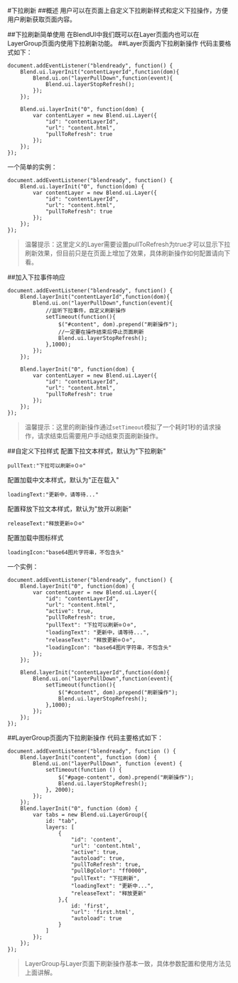 #下拉刷新
##概述
用户可以在页面上自定义下拉刷新样式和定义下拉操作，方便用户刷新获取页面内容。

##下拉刷新简单使用
在BlendUI中我们既可以在Layer页面内也可以在LayerGroup页面内使用下拉刷新功能。
##Layer页面内下拉刷新操作
代码主要格式如下：
<pre><code>document.addEventListener("blendready", function() {
    Blend.ui.layerInit("contentLayerId",function(dom){
        Blend.ui.on("layerPullDown",function(event){
            Blend.ui.layerStopRefresh();
        });
    });

    Blend.ui.layerInit("0", function(dom) {
        var contentLayer = new Blend.ui.Layer({
            "id": "contentLayerId",
            "url": "content.html",
            "pullToRefresh": true
        });
    });
});</code></pre>

一个简单的实例：
<pre><code>document.addEventListener("blendready", function() {
    Blend.ui.layerInit("0", function(dom) {
        var contentLayer = new Blend.ui.Layer({
            "id": "contentLayerId",
            "url": "content.html",
            "pullToRefresh": true
        });
    });
});</code></pre>

> 温馨提示：这里定义的Layer需要设置pullToRefresh为true才可以显示下拉刷新效果，但目前只是在页面上增加了效果，具体刷新操作如何配置请向下看。


##加入下拉事件响应
<pre><code>document.addEventListener("blendready", function() {
    Blend.layerInit("contentLayerId",function(dom){
        Blend.ui.on("layerPullDown",function(event){
            //监听下拉事件，自定义刷新操作
            setTimeout(function(){
                $("#content", dom).prepend("刷新操作");
                //一定要在操作结束后停止页面刷新
                Blend.ui.layerStopRefresh();
            },1000);
        });
    });

    Blend.layerInit("0", function(dom) {
        var contentLayer = new Blend.ui.Layer({
            "id": "contentLayerId",
            "url": "content.html",
            "pullToRefresh": true
        });
    });
});</code></pre>

> 温馨提示：这里的刷新操作通过`setTimeout`模拟了一个耗时1秒的请求操作，请求结束后需要用户手动结束页面刷新操作。


##自定义下拉样式
配置下拉文本样式，默认为"下拉刷新"
<pre><code>pullText:"下拉可以刷新⊙０⊙"</code></pre>
配置加载中文本样式，默认为"正在载入"
<pre><code>loadingText:"更新中，请等待..."</code></pre>
配置释放下拉文本样式，默认为"放开以刷新"
<pre><code>releaseText:"释放更新⊙０⊙"</code></pre>
配置加载中图标样式
<pre><code>loadingIcon:"base64图片字符串，不包含头"</code></pre>

一个实例：
<pre><code>document.addEventListener("blendready", function() {
    Blend.layerInit("0", function(dom) {
        var contentLayer = new Blend.ui.Layer({
            "id": "contentLayerId",
            "url": "content.html",
            "active": true,
            "pullToRefresh": true,
            "pullText": "下拉可以刷新⊙０⊙",
            "loadingText": "更新中，请等待...",
            "releaseText": "释放更新⊙０⊙",
            "loadingIcon": "base64图片字符串，不包含头"
        });
    });

    Blend.layerInit("contentLayerId",function(dom){
        Blend.ui.on("layerPullDown",function(event){
            setTimeout(function(){
                $("#content", dom).prepend("刷新操作");
                Blend.ui.layerStopRefresh();
            },1000);
        });
    });
});</code></pre>

##LayerGroup页面内下拉刷新操作
代码主要格式如下：
<pre><code>document.addEventListener("blendready", function () {
    Blend.layerInit("content", function (dom) {
        Blend.ui.on("layerPullDown", function (event) {
            setTimeout(function () {
                $("#page-content", dom).prepend("刷新操作");
                Blend.ui.layerStopRefresh();
            }, 2000);
        });
    });
    Blend.layerInit("0", function (dom) {
        var tabs = new Blend.ui.LayerGroup({
            id: "tab",
            layers: [
                {
                    "id": 'content',
                    "url": 'content.html',
                    "active": true,
                    "autoload": true,
                    "pullToRefresh": true,
                    "pullBgColor": "ff0000",
                    "pullText": "下拉刷新",
                    "loadingText": "更新中...",
                    "releaseText": "释放更新"
                },{
                    id: 'first',
                    "url": 'first.html',
                    "autoload": true
                }
            ]
        });
    });
});</code></pre>

> LayerGroup与Layer页面下刷新操作基本一致，具体参数配置和使用方法见上面讲解。